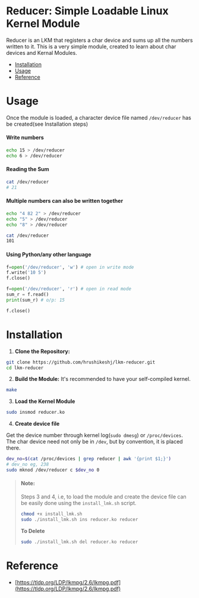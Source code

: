 # Reducer: Simple Loadable Linux Kernel Module

Reducer is an LKM that registers a char device and sums up all the numbers written to it.
This is a very simple module, created to learn about char devices and Kernal Modules.

- [Installation](#Installation)
- [Usage](#Usage)
- [Reference](#Reference)

# Usage
Once the module is loaded, a character device file named `/dev/reducer` has be created(see Installation steps)
#### Write numbers 
```bash
echo 15 > /dev/reducer
echo 6 > /dev/reducer
```
#### Reading the Sum
```bash
cat /dev/reducer
# 21
```
#### Multiple numbers can also be written together
```bash
echo "4 82 2" > /dev/reducer
echo "5" > /dev/reducer
echo "8" > /dev/reducer

cat /dev/reducer
101
```
#### Using Python/any other language
```python
f=open('/dev/reducer', 'w') # open in write mode
f.write('10 5')
f.close()

f=open('/dev/reducer', 'r') # open in read mode
sum_r = f.read()
print(sum_r) # o/p: 15

f.close()
```

# Installation
1. **Clone the Repository:**
```bash
git clone https://github.com/hrushikeshj/lkm-reducer.git
cd lkm-reducer
```
2. **Build the Module:**
It's recommended to have your self-compiled kernel.
```bash
make
```
3. **Load the Kernel Module**
```bash
sudo insmod reducer.ko
```
4. **Create device file**
   
Get the device number through kernel log(`sudo dmesg`) or `/proc/devices`. The char device need not only be in `/dev`, but by convention, it is placed there.
```bash
dev_no=$(cat /proc/devices | grep reducer | awk '{print $1;}')
# dev_no eg, 238
sudo mknod /dev/reducer c $dev_no 0
```
>#### Note:
> Steps 3 and 4, i.e, to load the module and create the device file can be easily done using the
>`install_lmk.sh` script.
>```bash
>chmod +x install_lmk.sh
>sudo ./install_lmk.sh ins reducer.ko reducer
>```
>**To Delete**
>```bash
>sudo ./install_lmk.sh del reducer.ko reducer
>```

# Reference
- [https://tldp.org/LDP/lkmpg/2.6/lkmpg.pdf](https://tldp.org/LDP/lkmpg/2.6/lkmpg.pdf)
